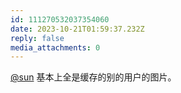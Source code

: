 ```yaml
---
id: 111270532037354060
date: 2023-10-21T01:59:37.232Z
reply: false
media_attachments: 0
---
```


[@sun](https://jiong.us/@sun) 基本上全是缓存的别的用户的图片。


